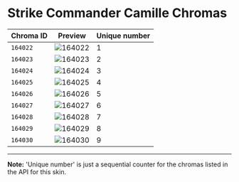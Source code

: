 # Strike Commander Camille Chromas

| Chroma ID | Preview | Unique number |
|---|---|---|
| `164022` | ![164022](https://raw.communitydragon.org/latest/plugins/rcp-be-lol-game-data/global/default/v1/champion-chroma-images/164/164022.png) | 1 |
| `164023` | ![164023](https://raw.communitydragon.org/latest/plugins/rcp-be-lol-game-data/global/default/v1/champion-chroma-images/164/164023.png) | 2 |
| `164024` | ![164024](https://raw.communitydragon.org/latest/plugins/rcp-be-lol-game-data/global/default/v1/champion-chroma-images/164/164024.png) | 3 |
| `164025` | ![164025](https://raw.communitydragon.org/latest/plugins/rcp-be-lol-game-data/global/default/v1/champion-chroma-images/164/164025.png) | 4 |
| `164026` | ![164026](https://raw.communitydragon.org/latest/plugins/rcp-be-lol-game-data/global/default/v1/champion-chroma-images/164/164026.png) | 5 |
| `164027` | ![164027](https://raw.communitydragon.org/latest/plugins/rcp-be-lol-game-data/global/default/v1/champion-chroma-images/164/164027.png) | 6 |
| `164028` | ![164028](https://raw.communitydragon.org/latest/plugins/rcp-be-lol-game-data/global/default/v1/champion-chroma-images/164/164028.png) | 7 |
| `164029` | ![164029](https://raw.communitydragon.org/latest/plugins/rcp-be-lol-game-data/global/default/v1/champion-chroma-images/164/164029.png) | 8 |
| `164030` | ![164030](https://raw.communitydragon.org/latest/plugins/rcp-be-lol-game-data/global/default/v1/champion-chroma-images/164/164030.png) | 9 |

---

**Note:** 'Unique number' is just a sequential counter for the chromas listed in the API for this skin.